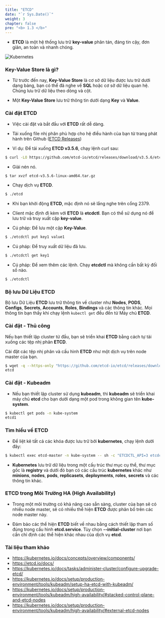 ```yaml
---
title: "ETCD"
date: "`r Sys.Date()`"
weight: 3
chapter: false
pre: "<b> 1.3 </b>"
---
```


- **ETCD** là một hệ thống lưu trữ **key-value** phân tán, đáng tin cậy, đơn giản, an toàn và nhanh chóng.

![Kubernetes](../../../../images/part1/3/0004.png?featherlight=false&width=60pc)

### **Key-Value Store** là gì?
- Từ trước đến nay, **Key-Value Store** là cơ sở dữ liệu được lưu trữ dưới dạng bảng, bạn có thể đã nghe về **SQL** hoặc cơ sở dữ liệu quan hệ. Chúng lưu trữ dữ liệu theo dòng và cột.

- Một **Key-Value Store** lưu trữ thông tin dưới dạng **Key** và **Value**.

### Cài đặt ETCD

- Việc cài đặt và bắt đầu với **ETCD** rất dễ dàng.

- Tải xuống file nhị phân phù hợp cho hệ điều hành của bạn từ trang phát hành trên Github ([ETCD Releases](https://github.com/etcd-io/etcd/releases))

- Ví dụ: Để tải xuống **ETCD v3.5.6**, chạy lệnh curl sau:

```bash
$ curl -LO https://github.com/etcd-io/etcd/releases/download/v3.5.6/etcd-v3.5.6-linux-amd64.tar.gz
```

- Giải nén nó.

```bash
$ tar xvzf etcd-v3.5.6-linux-amd64.tar.gz
```

- Chạy dịch vụ **ETCD**.

```bash
$ ./etcd
```

- Khi bạn khởi động **ETCD**, mặc định nó sẽ lắng nghe trên cổng 2379.

- Client mặc định đi kèm với **ETCD** là **etcdctl**. Bạn có thể sử dụng nó để lưu trữ và truy xuất cặp **key-value**.

- Cú pháp: Để lưu một cặp **Key-Value**.

```bash
$ ./etcdctl put key1 value1
```

- Cú pháp: Để truy xuất dữ liệu đã lưu.

```bash
$ ./etcdctl get key1
```

- Cú pháp: Để xem thêm các lệnh. Chạy **etcdctl** mà không cần bất kỳ đối số nào.

```bash
$ ./etcdctl
```

### Bộ lưu Dữ Liệu ETCD

Bộ lưu Dữ Liệu **ETCD** lưu trữ thông tin về cluster như **Nodes**, **PODS**, **Configs**, **Secrets**, **Accounts**, **Roles**, **Bindings** và các thông tin khác. Mọi thông tin bạn thấy khi chạy lệnh `kubectl get` đều đến từ Máy chủ **ETCD**.

### Cài đặt - Thủ công

Nếu bạn thiết lập cluster từ đầu, bạn sẽ triển khai **ETCD** bằng cách tự tải xuống các tệp nhị phân **ETCD**.

Cài đặt các tệp nhị phân và cấu hình **ETCD** như một dịch vụ trên node master của bạn.

```bash
$ wget -q --https-only "https://github.com/etcd-io/etcd/releases/download/v3.3.11/etcd-v3.3.11-linux-amd64.tar.gz"
etcd
```

### Cài đặt - Kubeadm

- Nếu bạn thiết lập cluster sử dụng **kubeadm**, thì **kubeadm** sẽ triển khai máy chủ **etcd** cho bạn dưới dạng một pod trong không gian tên **kube-system**.

```bash
$ kubectl get pods -n kube-system
etcd1
```

### Tìm hiểu về ETCD

- Để liệt kê tất cả các khóa được lưu trữ bởi **kubernetes**, chạy lệnh dưới đây:

```bash
$ kubectl exec etcd-master -n kube-system -- sh -c "ETCDCTL_API=3 etcdctl --cert=/etc/kubernetes/pki/etcd/server.crt --key=/etc/kubernetes/pki/etcd/server.key --cacert=/etc/kubernetes/pki/etcd/ca.crt get / --prefix --keys-only"
```

- **Kubernetes** lưu trữ dữ liệu trong một cấu trúc thư mục cụ thể, thư mục gốc là **registry** và dưới đó bạn có các cấu trúc **kubernetes** khác như **minions**, **nodes**, **pods**, **replicasets**, **deployments**, **roles**, **secrets** và các thông tin khác.

### ETCD trong Môi Trường HA (High Availability)

- Trong một môi trường có khả năng cao sẵn sàng, cluster của bạn sẽ có nhiều node master, sẽ có nhiều thể hiện **ETCD** được phân bố trên các node master này.

- Đảm bảo các thể hiện **ETCD** biết về nhau bằng cách thiết lập tham số đúng trong cấu hình **etcd.service**. Tùy chọn **--initial-cluster** nơi bạn cần chỉ định các thể hiện khác nhau của dịch vụ **etcd**.


### Tài liệu tham khảo
- https://kubernetes.io/docs/concepts/overview/components/
- https://etcd.io/docs/
- https://kubernetes.io/docs/tasks/administer-cluster/configure-upgrade-etcd/
- https://kubernetes.io/docs/setup/production-environment/tools/kubeadm/setup-ha-etcd-with-kubeadm/
- https://kubernetes.io/docs/setup/production-environment/tools/kubeadm/high-availability/#stacked-control-plane-and-etcd-nodes
- https://kubernetes.io/docs/setup/production-environment/tools/kubeadm/high-availability/#external-etcd-nodes